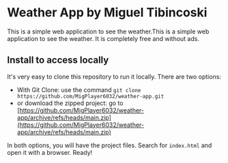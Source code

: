 # Weather App by Miguel Tibincoski 

This is a simple web application to see the weather.This is a simple web application to see the weather. It is completely free and without ads.

## Install to access locally
It's very easy to clone this repository to run it locally. There are two options:
- With Git Clone: use the command `git clone https://github.com/MigPlayer6032/weather-app.git`
- or download the zipped project: go to [https://github.com/MigPlayer6032/weather-app/archive/refs/heads/main.zip](https://github.com/MigPlayer6032/weather-app/archive/refs/heads/main.zip)

In both options, you will have the project files. Search for `index.html` and open it with a browser. Ready!